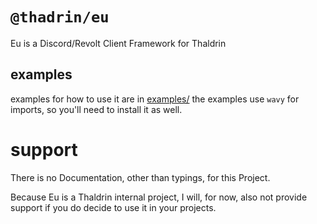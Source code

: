 # `@thadrin/eu`

Eu is a Discord/Revolt Client Framework for Thaldrin

## examples

examples for how to use it are in [examples/](/examples)
the examples use `wavy` for imports, so you'll need to install it as well.

# support

There is no Documentation, other than typings, for this Project.

Because Eu is a Thaldrin internal project, I will, for now, also not provide support if you do decide to use it in your projects.
